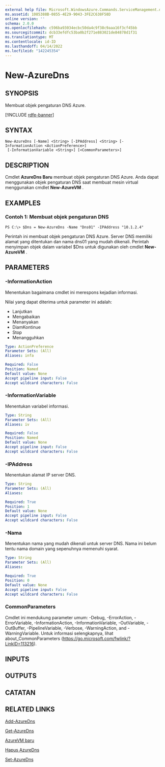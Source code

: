 ```yaml
---
external help file: Microsoft.WindowsAzure.Commands.ServiceManagement.dll-Help.xml
ms.assetid: 1085388B-0855-4E29-9043-3FE2C638F58D
online version: ''
schema: 2.0.0
ms.openlocfilehash: c596ba93034ecbc50da4c9f38c9aaa16f3cf45bb
ms.sourcegitcommit: dcb33efdfc53ba0b2f271e883021de84878d1f31
ms.translationtype: MT
ms.contentlocale: id-ID
ms.lasthandoff: 04/14/2022
ms.locfileid: "142245354"
---
```

# New-AzureDns

## SYNOPSIS
Membuat objek pengaturan DNS Azure.

[!INCLUDE [rdfe-banner](../../includes/rdfe-banner.md)]

## SYNTAX

```
New-AzureDns [-Name] <String> [-IPAddress] <String> [-InformationAction <ActionPreference>]
 [-InformationVariable <String>] [<CommonParameters>]
```

## DESCRIPTION
Cmdlet **AzureDns Baru** membuat objek pengaturan DNS Azure.
Anda dapat menggunakan objek pengaturan DNS saat membuat mesin virtual menggunakan cmdlet **New-AzureVM** .

## EXAMPLES

### Contoh 1: Membuat objek pengaturan DNS
```
PS C:\> $Dns = New-AzureDns -Name "Dns01" -IPAddress "10.1.2.4"
```

Perintah ini membuat objek pengaturan DNS Azure.
Server DNS memiliki alamat yang ditentukan dan nama dns01 yang mudah dikenali.
Perintah menyimpan objek dalam variabel $Dns untuk digunakan oleh cmdlet **New-AzureVM** .

## PARAMETERS

### -InformationAction
Menentukan bagaimana cmdlet ini merespons kejadian informasi.

Nilai yang dapat diterima untuk parameter ini adalah:

- Lanjutkan
- Mengabaikan
- Menanyakan
- DiamKontinue
- Stop
- Menangguhkan

```yaml
Type: ActionPreference
Parameter Sets: (All)
Aliases: infa

Required: False
Position: Named
Default value: None
Accept pipeline input: False
Accept wildcard characters: False
```

### -InformationVariable
Menentukan variabel informasi.

```yaml
Type: String
Parameter Sets: (All)
Aliases: iv

Required: False
Position: Named
Default value: None
Accept pipeline input: False
Accept wildcard characters: False
```

### -IPAddress
Menentukan alamat IP server DNS.

```yaml
Type: String
Parameter Sets: (All)
Aliases: 

Required: True
Position: 1
Default value: None
Accept pipeline input: False
Accept wildcard characters: False
```

### -Nama
Menentukan nama yang mudah dikenali untuk server DNS.
Nama ini belum tentu nama domain yang sepenuhnya memenuhi syarat.

```yaml
Type: String
Parameter Sets: (All)
Aliases: 

Required: True
Position: 0
Default value: None
Accept pipeline input: False
Accept wildcard characters: False
```

### CommonParameters
Cmdlet ini mendukung parameter umum: -Debug, -ErrorAction, -ErrorVariable, -InformationAction, -InformationVariable, -OutVariable, -OutBuffer, -PipelineVariable, -Verbose, -WarningAction, and -WarningVariable. Untuk informasi selengkapnya, lihat about_CommonParameters (https://go.microsoft.com/fwlink/?LinkID=113216).

## INPUTS

## OUTPUTS

## CATATAN

## RELATED LINKS

[Add-AzureDns](./Add-AzureDns.md)

[Get-AzureDns](./Get-AzureDns.md)

[AzureVM baru](./New-AzureVM.md)

[Hapus AzureDns](./Remove-AzureDns.md)

[Set-AzureDns](./Set-AzureDns.md)


